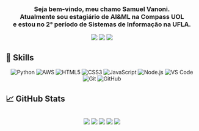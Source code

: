 <h3 align="center">
 Seja bem-vindo, meu chamo Samuel Vanoni.
 <br>
 Atualmente sou estagiário de AI&ML na Compass UOL
 <br>
 e estou no 2° período de Sistemas de Informação na UFLA.
</h3>

<div align="center"> 
  <a href="https://www.linkedin.com/in/samuelvanoni/" target="_blank"><img src="https://img.shields.io/badge/LinkedIn-0077B5?style=for-the-badge&logo=linkedin&logoColor=white" target="_blank"></a>
  <a href = "mailto:samu.prog00@gmail.com"><img src="https://img.shields.io/badge/-Gmail-%23333?style=for-the-badge&logo=gmail&logoColor=white" target="_blank"></a>
  <a href="https://instagram.com/samuvanoni" target="_blank"><img src="https://img.shields.io/badge/-Instagram-%23E4405F?style=for-the-badge&logo=instagram&logoColor=white" target="_blank"></a>
</div>

## 🔧 Skills
<div align="center">
 
![Python](https://img.shields.io/badge/python%20-%2314354C.svg?&style=for-the-badge&logo=python&logoColor=white)
![AWS](https://img.shields.io/badge/Amazon_AWS-232F3E?style=for-the-badge&logo=amazon-aws&logoColor=white)
![HTML5](https://img.shields.io/badge/html5%20-%23E34F26.svg?&style=for-the-badge&logo=html5&logoColor=white)
![CSS3](https://img.shields.io/badge/css3%20-%231572B6.svg?&style=for-the-badge&logo=css3&logoColor=white)
![JavaScript](https://img.shields.io/badge/JavaScript-F7DF1E?style=for-the-badge&logo=javascript&logoColor=black)
![Node.js](https://img.shields.io/badge/Node.js-43853D?style=for-the-badge&logo=node.js&logoColor=white)
![VS Code](https://img.shields.io/badge/-VS%20Code-007ACC?style=for-the-badge&logo=visual-studio-code&logoColor=ffffff)
![Git](https://img.shields.io/badge/git%20-%23F05033.svg?&style=for-the-badge&logo=git&logoColor=white)
![GitHub](https://img.shields.io/badge/github%20-%23121011.svg?&style=for-the-badge&logo=github&logoColor=white)
</div>

## &#x1f4c8; GitHub Stats

<div align="center" style="display:flex;flex-direction:column">

![](http://github-profile-summary-cards.vercel.app/api/cards/profile-details?username=SamuVanoni&theme=yeblu)
![](http://github-profile-summary-cards.vercel.app/api/cards/repos-per-language?username=SamuVanoni&theme=yeblu)
![](http://github-profile-summary-cards.vercel.app/api/cards/most-commit-language?username=SamuVanoni&theme=yeblu)
![](http://github-profile-summary-cards.vercel.app/api/cards/stats?username=SamuVanoni&theme=yeblu)
![](http://github-profile-summary-cards.vercel.app/api/cards/productive-time?username=SamuVanoni&theme=yeblu&utcOffset=8)

</div>
